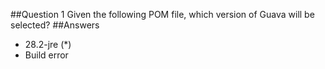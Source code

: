 ##Question 1
Given the following POM file, which version of Guava will be selected?
##Answers
* 28.2-jre (*)
* Build error
